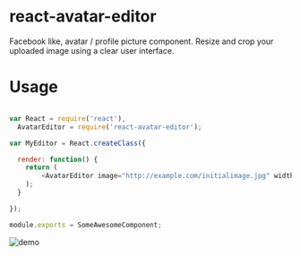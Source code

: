 # react-avatar-editor
Facebook like, avatar / profile picture component.
Resize and crop your uploaded image using a clear user interface.

# Usage


```javascript

var React = require('react'),
  AvatarEditor = require('react-avatar-editor');

var MyEditor = React.createClass({

  render: function() {
    return (
        <AvatarEditor image="http://example.com/initialimage.jpg" width="250" height="250" border"50" scale="1.2"/>
    );
  }

});

module.exports = SomeAwesomeComponent;
```

![demo](https://cdn.rawgit.com/mosch/react-avatar-editor/master/example/example.gif)
